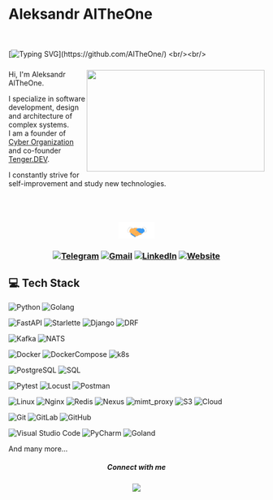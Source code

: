 # Aleksandr AlTheOne

  <br/><br/>
  [![Typing SVG](https://readme-typing-svg.herokuapp.com?color=%2336BCF7&center=true&vCenter=true&width=1000&lines=Hi+there+👋,+I+am+Aleksandr+AlTheOne;+Welcome+to+My+Profile!;Always+learning+new+things;I+will+develop+myself+in+the+field+of+IT+for+life;)](https://github.com/AlTheOne/)
  <br/><br/>


<h3 align="center">
  <img align="right" src="https://www.mygo.ge/uploads/blog/1584023795.jpg" width="350px" height="200px" />
</h3>


Hi, I'm Aleksandr AlTheOne.

I specialize in software development, design and architecture of complex systems. \
I am a founder of [Cyber Organization](https://github.com/cyber-organization) and co-founder [Tenger.DEV](https://tenger.dev/en).

I constantly strive for self-improvement and study new technologies.

<br/><br/>

<h5 align="center">
  <img src="https://github.com/AlTheOne/AlTheOne/blob/main/Handshake.gif?raw=true" align="center" alt="AlTheOne contacts" height="33px" />
</h5> 

<h3 align="center">

  [![Telegram](https://img.shields.io/badge/Telegram-000.svg?logo=Telegram)](https://t.me/altheone)
  [![Gmail](https://img.shields.io/badge/Gmail-d14836?style=flat-square&logo=Gmail&logoColor=white&link=:mpolat4644@gmail.com)](mailto:altheone.social@gmail.com)
  [![LinkedIn](https://img.shields.io/badge/LinkedIn-%230077B5.svg?logo=linkedin&logoColor=white)](https://linkedin.com/in/altheone/)
  [![Website](https://img.shields.io/badge/Website-0094FF.svg?logo=network)](https://tenger.dev/en)

<h3/>

## 💻 Tech Stack

![Python](https://img.shields.io/badge/python-0094FF?style=for-the-badge&logo=python&logoColor=ffdd54)
![Golang](https://img.shields.io/badge/golang-FFFFFF?style=for-the-badge&logo=go&logoColor=blue)

![FastAPI](https://img.shields.io/badge/fastapi-FFFFFF?style=for-the-badge&logo=fastapi&logoColor=125338)
![Starlette](https://img.shields.io/badge/Starlette-0094FF?style=for-the-badge&logo=starlette&logoColor=125338)
![Django](https://img.shields.io/badge/Django-0094FF?style=for-the-badge&logo=django&logoColor=125338)
![DRF](https://img.shields.io/badge/DRF-0094FF?style=for-the-badge&logo=drf&logoColor=125338)

![Kafka](https://img.shields.io/badge/Apache_Kafka-FFFFFF?style=for-the-badge&logo=apachekafka&logoColor=red)
![NATS](https://img.shields.io/badge/NATS-0094FF?style=for-the-badge&logo=NATS.io&logoColor=125338)

![Docker](https://img.shields.io/badge/Docker-FFFFFF?style=for-the-badge&logo=docker&logoColor=blue)
![DockerCompose](https://img.shields.io/badge/Docker_Compose-FFFFFF?style=for-the-badge&logo=docker&logoColor=blue)
![k8s](https://img.shields.io/badge/kubernetes-FFFFFF?style=for-the-badge&logo=kubernetes&logoColor=blue)

![PostgreSQL](https://img.shields.io/badge/PostgreSQL-FFFFFF?style=for-the-badge&logo=PostgreSQL&logoColor=)
![SQL](https://img.shields.io/badge/sql-0094FF?style=for-the-badge&logo=sql&logoColor=grey)

![Pytest](https://img.shields.io/badge/pytest-125338.svg?style=for-the-badge&logo=pytest&logoColor=white)
![Locust](https://img.shields.io/badge/locust-125338.svg?style=for-the-badge&logo=locust&logoColor=white)
![Postman](https://img.shields.io/badge/postman-%23E34F26.svg?style=for-the-badge&logo=postman&logoColor=white)

![Linux](https://img.shields.io/badge/linux-FFFFFF.svg?style=for-the-badge&logo=linux&logoColor=000000)
![Nginx](https://img.shields.io/badge/nginx-FFFFFF.svg?style=for-the-badge&logo=nginx&logoColor=125338)
![Redis](https://img.shields.io/badge/REDIS-000000.svg?style=for-the-badge&logo=redis&logoColor=red)
![Nexus](https://img.shields.io/badge/nexus_sonatype-black.svg?style=for-the-badge&logo=nexus_sonatype&logoColor=red)
![mimt_proxy](https://img.shields.io/badge/mitmproxy-000000.svg?style=for-the-badge&logo=mitmproxy&logoColor=black)
![S3](https://img.shields.io/badge/s3-000000?style=for-the-badge&logo=s3&logoColor=black)
![Cloud](https://img.shields.io/badge/Cloud-000000?style=for-the-badge&logo=cloud&logoColor=black)

![Git](https://img.shields.io/badge/git-%23D7D5C6.svg?style=for-the-badge&logo=git&logoColor=#E34F26)
![GitLab](https://img.shields.io/badge/gitLab-FFFFFF.svg?style=for-the-badge&logo=gitLab&logoColor=#E34F26)
![GitHub](https://img.shields.io/badge/github-000000.svg?style=for-the-badge&logo=github&logoColor=#E34F26)

![Visual Studio Code](https://img.shields.io/badge/Visual%20Studio%20Code-0078d7.svg?style=for-the-badge&logo=visual-studio-code&logoColor=white)
![PyCharm](https://img.shields.io/badge/PyCharm-000000.svg?style=for-the-badge&logo=PyCharm&logoColor=white)
![Goland](https://img.shields.io/badge/Goland-000000.svg?style=for-the-badge&logo=Goland&logoColor=white)

And many more...

<div align="center">
  <h5 align="center">Connect with me</h5> 
</div>

<div align="center">
  <img src="https://profile-counter.glitch.me/AlTheOne/count.svg"  />
</div>

